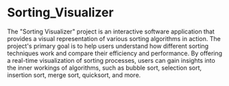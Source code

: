 # Sorting_Visualizer
The "Sorting Visualizer" project is an interactive software application that provides a visual representation of various sorting algorithms in action. The project's primary goal is to help users understand how different sorting techniques work and compare their efficiency and performance. By offering a real-time visualization of sorting processes, users can gain insights into the inner workings of algorithms, such as bubble sort, selection sort, insertion sort, merge sort, quicksort, and more.
